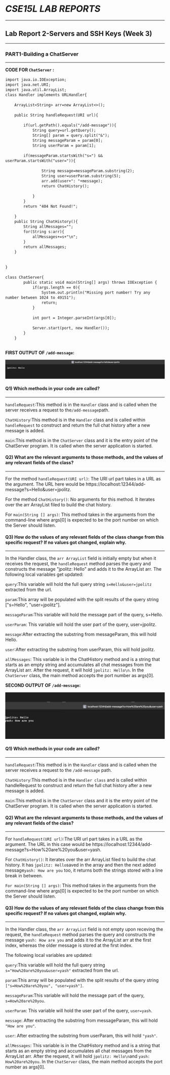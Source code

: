 # *CSE15L LAB REPORTS*
***
## **Lab Report 2-Servers and SSH Keys (Week 3)** 
***

### **PART1-Building a ChatServer**
***

**CODE FOR `ChatServer` :**

```
import java.io.IOException;
import java.net.URI;
import java.util.ArrayList;
class Handler implements URLHandler{
    
    ArrayList<String> arr=new ArrayList<>();

    public String handleRequest(URI url){

        if(url.getPath().equals("/add-message")){
            String query=url.getQuery();
            String[] param = query.split("&");
            String messageParam = param[0];
            String userParam = param[1];

        if(messageParam.startsWith("s=") && userParam.startsWith("user=")){
        
                String message=messageParam.substring(2);
                String user=userParam.substring(5);
                arr.add(user+": "+message);
                return ChatHistory();
               
            }
        }
        return "404 Not Found!";
        
    }
    public String ChatHistory(){
        String allMessages="";
        for(String s:arr){
            allMessages+=s+"\n";
        }
        return allMessages;
    }
    

}

class ChatServer{
        public static void main(String[] args) throws IOException {
            if(args.length == 0){
                System.out.println("Missing port number! Try any number between 1024 to 49151");
                return;
            }
    
            int port = Integer.parseInt(args[0]);
    
            Server.start(port, new Handler());
        }
    }
      
```

**FIRST OUTPUT OF `/add-message`:**

![Image](pic.png)

#### Q1) Which methods in your code are called?
***
`handleRequest`:This method is in the `Handler` class and is called when the server receives a request to the` /add-message `path.

`ChatHistory`:This method is in the `Handler` class and is called within `handleRequest` to construct and return the full chat history after a new message is added.

`main`:This method is in the `ChatServer` class and it is the entry point of the ChatServer program. It is called when the server application is started.



#### Q2) What are the relevant arguments to those methods, and the values of any relevant fields of the class?
***
For the method `handleRequest(URI url)`:
The URI url part takes in a URL as the argument. The URL here would be https://localhost:12344/add-message?s=Hello&user=jpolitz.

For the method `ChatHistory()`: No arguments for this method. It iterates over the arr ArrayList filed to build the chat history.

For `main(String [] args)`: This method takes in the arguments from the command-line where args[0] is expected to be the port number on which the Server should listen.


#### Q3) How do the values of any relevant fields of the class change from this specific request? If no values got changed, explain why.
***

In the Handler class, the `arr ArrayList` field is initially empty but when it receives the request,
the `handleRequest` method parses the query and constructs the message "jpolitz: Hello" and adds it 
to the ArrayList arr. The following local variables get updated:

`query`:This variable will hold the full query string `s=Hello&user=jpolitz` extracted from the url.

`param`:This array will be populated with the split results of the query string ["s=Hello", "user=jpolitz"].

`messageParam`:This variable will hold the message part of the query, s=Hello.

`userParam`: This variable will hold the user part of the query, user=jpolitz.

`message`:After extracting the substring from messageParam, this will hold Hello.

`user`:After extracting the substring from userParam, this will hold jpolitz.

`allMessages`: This variable is in the ChatHistory method and is a string that starts as an empty string and accumulates all chat messages from the ArrayList arr. After the request, it will hold `jpolitz: Hello\n`. In the `ChatServer` class, the main method accepts the port number as args[0].


**SECOND OUTPUT OF `/add-message`:**

![Image](picture.png)




#### Q1) Which methods in your code are called?
***
`handleRequest`:This method is in the `Handler` class and is called when the server receives a request to the `/add-message` path.

`ChatHistory`:This method is in the `Handler class` and is called within handleRequest to construct and return the full chat history after a new message is added.

`main`:This method is in the `ChatServer` class and it is the entry point of the ChatServer program. It is called when the server application is started.



#### Q2) What are the relevant arguments to those methods, and the values of any relevant fields of the class?
***
For `handleRequest(URI url)`:The URI url part takes in a URL as the argument. The URL in this case would be https://localhost:12344/add-message?s=How%20are%20you&user=yash. 

For `ChatHistory()`: It iterates over the arr ArrayList filed to build the chat history. It has `jpolitz: Hello`saved in the array and then the next added message`yash: How are you` too, it returns both the strings stored with a line break in between. 

`For main(String [] args)`: This method takes in the arguments from the command-line where args[0] is expected to be the port number on which the Server should listen.


#### Q3) How do the values of any relevant fields of the class change from this specific request? If no values got changed, explain why.
***

In the Handler class, the `arr ArrayList` field is not empty upon receving the request, the `handleRequest` method parses the query and constructs the message `yash: How are you` and adds it to the ArrayList arr at the first index, whereas the older message is stored at the first index.

The following local variables are updated:

`query`:This variable will hold the full query string `s="How%20are%20you&user=yash"` extracted from the url.

`param`:This array will be populated with the split results of the query string `["s=How%20are%20you", "user=yash"]`.

`messageParam`:This variable will hold the message part of the query, `s=How%20are%20you`.

`userParam`: This variable will hold the user part of the query, `user=yash`.

`message`: After extracting the substring from messageParam, this will hold `"How are you"`.

`user`: After extracting the substring from userParam, this will hold `"yash"`.

`allMessages`: This variable is in the ChatHistory method and is a string that starts as an empty string and accumulates all chat messages from the ArrayList arr. After the request, it will hold `jpolitz: Hello\n`and `yash: How%20are%20you`. In the `ChatServer` class, the main method accepts the port number as args[0].


